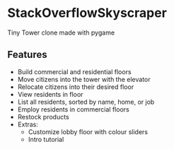 # StackOverflowSkyscraper
Tiny Tower clone made with pygame

## Features
- Build commercial and residential floors
- Move citizens into the tower with the elevator
- Relocate citizens into their desired floor
- View residents in floor
- List all residents, sorted by name, home, or job
- Employ residents in commercial floors
- Restock products
- Extras:
    - Customize lobby floor with colour sliders 
    - Intro tutorial
